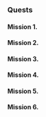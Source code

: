 ### Quests

#### Mission 1. 

#### Mission 2.

#### Mission 3.

#### Mission 4.

#### Mission 5.

#### Mission 6.


